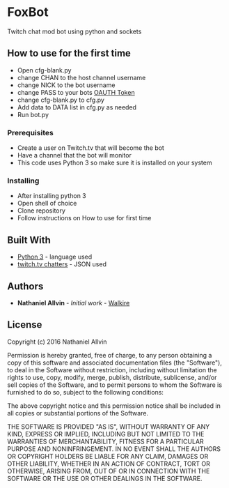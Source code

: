 # FoxBot

Twitch chat mod bot using python and sockets

## How to use for the first time

* Open cfg-blank.py
* change CHAN to the host channel username
* change NICK to the bot username
* change PASS to your bots [OAUTH Token](https://twitchapps.com/tmi/)
* change cfg-blank.py to cfg.py
* Add data to DATA list in cfg.py as needed
* Run bot.py


### Prerequisites

* Create a user on Twitch.tv that will become the bot
* Have a channel that the bot will monitor
* This code uses Python 3 so make sure it is installed on your system

### Installing

* After installing python 3
* Open shell of choice
* Clone repository
* Follow instructions on How to use for first time

## Built With

* [Python 3](https://www.python.org/download/releases/3.0/) - language used
* [twitch.tv chatters](http://tmi.twitch.tv/group/user/chatters/chatters) - JSON used

## Authors

* **Nathaniel Allvin** - *Initial work* - [Walkire](https://github.com/Walkire)

## License

Copyright (c) 2016 Nathaniel Allvin

Permission is hereby granted, free of charge, to any person obtaining a copy of this software and associated documentation files 
(the "Software"), to deal in the Software without restriction, including without limitation the rights to use, copy, modify, merge, 
publish, distribute, sublicense, and/or sell copies of the Software, and to permit persons to whom the Software is furnished to do so, 
subject to the following conditions:

The above copyright notice and this permission notice shall be included in all copies or substantial portions of the Software.

THE SOFTWARE IS PROVIDED "AS IS", WITHOUT WARRANTY OF ANY KIND, EXPRESS OR IMPLIED, INCLUDING BUT NOT LIMITED TO THE WARRANTIES OF 
MERCHANTABILITY, FITNESS FOR A PARTICULAR PURPOSE AND NONINFRINGEMENT. IN NO EVENT SHALL THE AUTHORS OR COPYRIGHT HOLDERS BE 
LIABLE FOR ANY CLAIM, DAMAGES OR OTHER LIABILITY, WHETHER IN AN ACTION OF CONTRACT, TORT OR OTHERWISE, ARISING FROM, OUT OF OR 
IN CONNECTION WITH THE SOFTWARE OR THE USE OR OTHER DEALINGS IN THE SOFTWARE.

